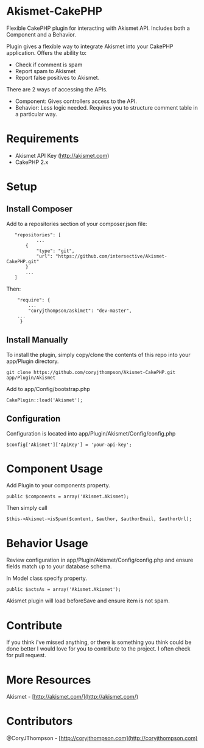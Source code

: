 Akismet-CakePHP
===============


Flexible CakePHP plugin for interacting with Akismet API. Includes both a Component and a Behavior.

Plugin gives a flexible way to integrate Akismet into your CakePHP application. Offers the ability to:

-	Check if comment is spam
-	Report spam to Akismet
-	Report false positives to Akismet.

There are 2 ways of accessing the APIs.

- Component: Gives controllers access to the API. 
- Behavior: Less logic needed. Requires you to structure comment table in a particular way.

Requirements
============
* Akismet API Key (http://akismet.com)
* CakePHP 2.x

Setup
==============
Install Composer
----------
Add to a repositories section of your composer.json file:
 ```
	"repositories": [
	        ...
		{
			"type": "git",
			"url": "https://github.com/intersective/Akismet-CakePHP.git"
		}
		...
	]
```

Then:
```
    "require": {
    	... 
        "coryjthompson/askimet": "dev-master",
	...
     }
```

Install Manually
----------
To install the plugin, simply copy/clone the contents of this repo into your app/Plugin directory. 
	
	git clone https://github.com/coryjthompson/Akismet-CakePHP.git app/Plugin/Akismet 

Add to app/Config/bootstrap.php

	CakePlugin::load('Akismet');

Configuration
-------------------
Configuration is located into app/Plugin/Akismet/Config/config.php

	$config['Akismet']['ApiKey'] = 'your-api-key';

Component Usage
==============
Add Plugin to your components property.
	
	public $components = array('Akismet.Akismet);

Then simply call    

	$this->Akismet->isSpam($content, $author, $authorEmail, $authorUrl);


Behavior Usage
==============
Review configuration in app/Plugin/Akismet/Config/config.php and ensure fields match up to your database schema.

In Model class specify property.

	public $actsAs = array('Akismet.Akismet');

Akismet plugin will load beforeSave and ensure item is not spam.

Contribute
===============
If you think i've missed anything, or there is something you think could be done better I would love for you to contribute to the project. I often check for pull request.

More Resources
===============
Akismet - [http://akismet.com/](http://akismet.com/) 

Contributors 
================
@CoryJThompson - [http://coryjthompson.com](http://coryjthompson.com)


